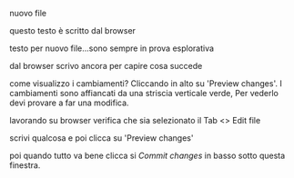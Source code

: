 nuovo file

questo testo è scritto dal browser  

testo per nuovo file...sono sempre in prova esplorativa

dal browser scrivo ancora per capire cosa succede

come visualizzo i cambiamenti? Cliccando in alto su 'Preview changes'. I cambiamenti sono affiancati da una striscia verticale verde,
Per vederlo devi provare a far una modifica.

lavorando su browser verifica che sia selezionato il Tab <> Edit file 

scrivi qualcosa e poi clicca su 'Preview changes'

poi quando tutto va bene clicca si *Commit changes* in basso sotto questa finestra.
